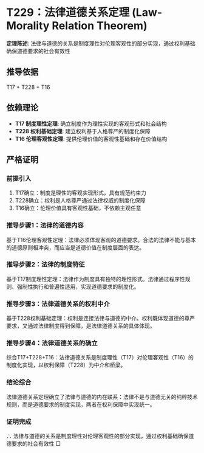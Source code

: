 # T229：法律道德关系定理 (Law-Morality Relation Theorem)

**定理陈述**: 法律与道德的关系是制度理性对伦理客观性的部分实现，通过权利基础确保道德要求的社会有效性

## 推导依据
T17 + T228 + T16

## 依赖理论
- **T17 制度理性定理**: 确立制度作为理性实现的客观形式和社会结构
- **T228 权利基础定理**: 建立权利基于人格尊严的制度化保障
- **T16 伦理客观性定理**: 提供伦理价值的客观性基础和存在价值结构

## 严格证明

### 前提引入
1. T17确立：制度是理性的客观实现形式，具有规范约束力
2. T228确立：权利是人格尊严通过法律权威的制度化保障
3. T16确立：伦理价值具有客观性基础，不依赖主观任意

### 推导步骤1：法律的道德内容
基于T16伦理客观性定理：法律必须体现客观的道德要求。合法的法律不能与基本的道德原则相冲突，而应当是道德价值在制度层面的表达。

### 推导步骤2：法律的制度特征
基于T17制度理性定理：法律作为制度具有独特的理性形式。法律通过程序性规则、强制性执行和普遍性适用，实现道德要求的制度化。

### 推导步骤3：法律道德关系的权利中介
基于T228权利基础定理：权利是连接法律与道德的中介。权利既体现道德的尊严要求，又通过法律制度得到保障，是法律道德关系的具体体现。

### 推导步骤4：法律道德关系的确立
综合T17+T228+T16：法律道德关系是制度理性（T17）对伦理客观性（T16）的制度化实现，以权利保障（T228）为中介和桥梁。

### 结论综合
法律道德关系定理确立了法律与道德的内在联系：法律不是与道德无关的纯粹技术规则，而是道德要求的制度实现，两者在权利保障中实现统一。

### 证明完成
∴ 法律与道德的关系是制度理性对伦理客观性的部分实现，通过权利基础确保道德要求的社会有效性 □
